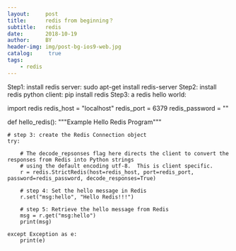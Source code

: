 ```yaml
---
layout:     post
title:      redis from beginning？
subtitle:   redis
date:       2018-10-19
author:     BY
header-img: img/post-bg-ios9-web.jpg
catalog: 	 true
tags:
    - redis
---
```

Step1: install redis server:             sudo apt-get install redis-server
Step2: install redis python client:      pip install redis
Step3: a redis hello world:

import redis
redis_host = "localhost"
redis_port = 6379
redis_password = ""

def hello_redis():
    """Example Hello Redis Program"""
    
    # step 3: create the Redis Connection object
    try:
    
        # The decode_repsonses flag here directs the client to convert the responses from Redis into Python strings
        # using the default encoding utf-8.  This is client specific.
        r = redis.StrictRedis(host=redis_host, port=redis_port, password=redis_password, decode_responses=True)
    
        # step 4: Set the hello message in Redis 
        r.set("msg:hello", "Hello Redis!!!")

        # step 5: Retrieve the hello message from Redis
        msg = r.get("msg:hello")
        print(msg)        
    
    except Exception as e:
        print(e)
